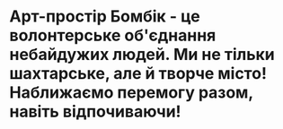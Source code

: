 # Арт-простір Бомбік - це волонтерське об'єднання небайдужих людей. Ми не тільки шахтарське, але й творче місто! Наближаємо перемогу разом, навіть відпочиваючи!